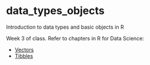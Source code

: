 # data_types_objects
Introduction to data types and basic objects in R

Week 3 of class.  Refer to chapters in R for Data Science:

- [Vectors](http://r4ds.had.co.nz/vectors.html)
- [Tibbles](http://r4ds.had.co.nz/tibbles.html)
